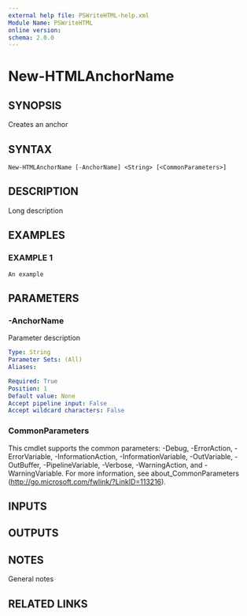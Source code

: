 ```yaml
---
external help file: PSWriteHTML-help.xml
Module Name: PSWriteHTML
online version:
schema: 2.0.0
---
```


# New-HTMLAnchorName

## SYNOPSIS
Creates an anchor

## SYNTAX

```
New-HTMLAnchorName [-AnchorName] <String> [<CommonParameters>]
```

## DESCRIPTION
Long description

## EXAMPLES

### EXAMPLE 1
```
An example
```

## PARAMETERS

### -AnchorName
Parameter description

```yaml
Type: String
Parameter Sets: (All)
Aliases:

Required: True
Position: 1
Default value: None
Accept pipeline input: False
Accept wildcard characters: False
```

### CommonParameters
This cmdlet supports the common parameters: -Debug, -ErrorAction, -ErrorVariable, -InformationAction, -InformationVariable, -OutVariable, -OutBuffer, -PipelineVariable, -Verbose, -WarningAction, and -WarningVariable.
For more information, see about_CommonParameters (http://go.microsoft.com/fwlink/?LinkID=113216).

## INPUTS

## OUTPUTS

## NOTES
General notes

## RELATED LINKS
